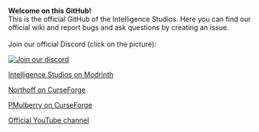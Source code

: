 <!DOCTYPE html>
<html lang="de">
  <head>
    <meta charset="utf-8">
    <meta name="viewport" content="width=device-width, initial-scale=1.0">
  </head>
  <body>
    <strong>Welcome on this GitHub!</strong>
    <br>This is the official GitHub of the Intelligence Studios. Here you can find our official wiki and report bugs and ask questions by creating an issue.
    <br>
    <br>Join our official Discord (click on the picture):
    <a href="https://discord.gg/PnZ79mGx27">
      <p style=“text-align: center“><img src="https://cdn.modrinth.com/data/cached_images/064f867a3346ce3213081694903722b7c582bee1.png" alt="Join our discord"></p>
    </a>
    <a href="https://modrinth.com/organization/intelligence-studios">
      <p>Intelligence Studios on Modrinth</p>
    </a>
    <a href="https://www.curseforge.com/members/northoff/projects">
      <p>Northoff on CurseForge</p>
    </a>
    <a href="https://www.curseforge.com/members/pmulberry/projects">
      <p>PMulberry on CurseForge</p>
    </a>
    <a href="https://www.youtube.com/@IntelligencStudios">
      <p>Official YouTube channel</p>
    </a>
  </body>
</html>
